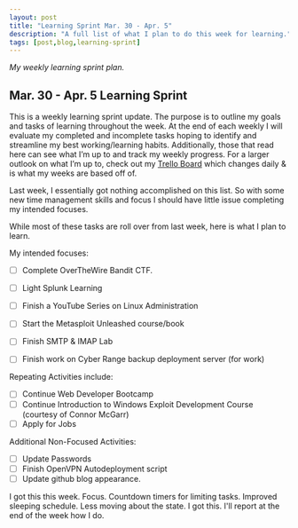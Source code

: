 ```yaml
---
layout: post
title: "Learning Sprint Mar. 30 - Apr. 5"
description: "A full list of what I plan to do this week for learning."
tags: [post,blog,learning-sprint]
---
```

_My weekly learning sprint plan._

## Mar. 30 - Apr. 5 Learning Sprint

This is a weekly learning sprint update. The purpose is to outline my goals and tasks of learning throughout the week. At the end of each weekly I will evaluate my completed and incomplete tasks hoping to identify and streamline my best working/learning habits. Additionally, those that read here can see what I’m up to and track my weekly progress. For a larger outlook on what I’m up to, check out my [Trello Board](https://trello.com/b/6oD5SGbb/personal-board) which changes daily & is what my weeks are based off of. 

Last week, I essentially got nothing accomplished on this list. So with some new time management skills and focus I should have little issue completing my intended focuses.

While most of these tasks are roll over from last week, here is what I plan to learn.

My intended focuses:

- [ ]  Complete OverTheWire Bandit CTF.
- [ ]  Light Splunk Learning
- [ ]  Finish a YouTube Series on Linux Administration
- [ ]  Start the Metasploit Unleashed course/book
- [ ]  Finish SMTP & IMAP Lab
- [ ]  Finish work on Cyber Range backup deployment server (for work)


Repeating Activities include:

- [ ]  Continue Web Developer Bootcamp
- [ ]  Continue Introduction to Windows Exploit Development Course (courtesy of Connor McGarr)
- [ ]  Apply for Jobs

Additional Non-Focused Activities:

- [ ]  Update Passwords
- [ ]  Finish OpenVPN Autodeployment script
- [ ]  Update github blog appearance. 

I got this this week. Focus. Countdown timers for limiting tasks. Improved sleeping schedule. Less moving about the state. I got this. I'll report at the end of the week how I do.